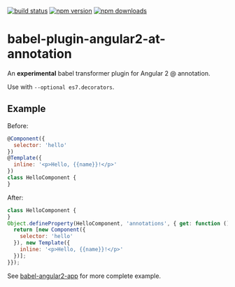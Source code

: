 [![build status](https://img.shields.io/travis/shuhei/babel-plugin-angular2-at-annotation.svg)](https://travis-ci.org/shuhei/babel-plugin-angular2-at-annotation)
[![npm version](https://img.shields.io/npm/v/babel-plugin-angular2-at-annotation.svg)](https://www.npmjs.org/package/babel-plugin-angular2-at-annotation)
[![npm downloads](https://img.shields.io/npm/dm/babel-plugin-angular2-at-annotation.svg)](https://www.npmjs.org/package/babel-plugin-angular2-at-annotation)

# babel-plugin-angular2-at-annotation

An **experimental** babel transformer plugin for Angular 2 @ annotation.

Use with `--optional es7.decorators`.

## Example

Before:

```js
@Component({
  selector: 'hello'
})
@Template({
  inline: '<p>Hello, {{name}}!</p>'
})
class HelloComponent {
}
```

After:

```js
class HelloComponent {
}
Object.defineProperty(HelloComponent, 'annotations', { get: function () {
  return [new Component({
    selector: 'hello'
  }), new Template({
    inline: '<p>Hello, {{name}}!</p>'
  })];
}});
```

See [babel-angular2-app](https://github.com/shuhei/babel-angular2-app) for more complete example.
